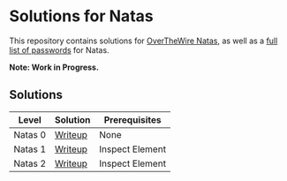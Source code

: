 # Solutions for Natas

This repository contains solutions for [OverTheWire Natas](http://overthewire.org/wargames/natas/), as well as a [full list of passwords](NatasPasswords.md) for Natas.

**Note: Work in Progress.**

## Solutions
| Level    | Solution                      | Prerequisites   |
| -------- | ----------------------------- | --------------- |
| Natas 0  | [Writeup](natas0/Natas0.md)   | None            |
| Natas 1  | [Writeup](natas1/Natas1.md)   | Inspect Element |
| Natas 2  | [Writeup](natas2/Natas2.md)   | Inspect Element |
